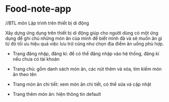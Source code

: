 # Food-note-app
//BTL môn Lập trình trên thiết bị di động

Xây dựng ứng dụng trên thiết bị di động giúp cho người dùng có một ứng dụng để ghi chú những món ăn của mình 
để biết mình đã và sẽ muốn ăn gì từ đó tối ưu hiệu quả việc lưu trữ 
cũng như chọn địa điểm ăn uống phù hợp.

* Trang đăng nhập, đăng kí: để có thể đăng nhập vào hệ thống, đăng kí nếu chưa có tài khoản

* Trang chủ: gồm danh sách món ăn, các nút thêm và xóa, tìm kiếm món ăn theo tên

* Trang món ăn chi tiết: xem món ăn chi tiết, có thể sửa và cập nhật

* Trang thêm món ăn: hiện thông tin default 
